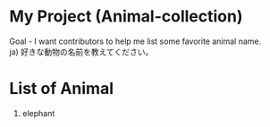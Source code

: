 # My Project (Animal-collection)
Goal - I want contributors to help me list some favorite animal name.<br>
ja) 好きな動物の名前を教えてください。

# List of Animal
1. elephant
